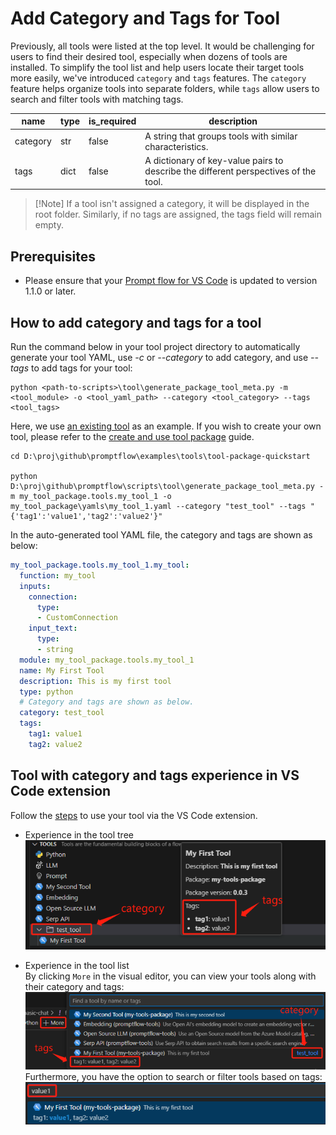 # Add Category and Tags for Tool
Previously, all tools were listed at the top level. It would be challenging for users to find their desired tool, especially when dozens of tools are installed. To simplify the tool list and help users locate their target tools more easily, we've introduced `category` and `tags` features. The `category` feature helps organize tools into separate folders, while `tags` allow users to search and filter tools with matching tags.

| name     | type | is_required | description |
| ---------| -----| ---------- | ----------- |
| category | str  | false      | A string that groups tools with similar characteristics. |
| tags     | dict | false      | A dictionary of key-value pairs to describe the different perspectives of the tool. |
> [!Note] If a tool isn't assigned a category, it will be displayed in the root folder. Similarly, if no tags are assigned, the tags field will remain empty.

## Prerequisites
- Please ensure that your [Prompt flow for VS Code](https://marketplace.visualstudio.com/items?itemName=prompt-flow.prompt-flow) is updated to version 1.1.0 or later.

## How to add category and tags for a tool
Run the command below in your tool project directory to automatically generate your tool YAML, use _-c_ or _--category_ to add category, and use _--tags_ to add tags for your tool:

```
python <path-to-scripts>\tool\generate_package_tool_meta.py -m <tool_module> -o <tool_yaml_path> --category <tool_category> --tags <tool_tags>
```

Here, we use [an existing tool](https://github.com/microsoft/promptflow/tree/main/examples/tools/tool-package-quickstart/my_tool_package/yamls/my_tool_1.yaml) as an example. If you wish to create your own tool, please refer to the [create and use tool package](create-and-use-tool-package.md#create-custom-tool-package) guide. 
```
cd D:\proj\github\promptflow\examples\tools\tool-package-quickstart

python D:\proj\github\promptflow\scripts\tool\generate_package_tool_meta.py -m my_tool_package.tools.my_tool_1 -o my_tool_package\yamls\my_tool_1.yaml --category "test_tool" --tags "{'tag1':'value1','tag2':'value2'}"
```
In the auto-generated tool YAML file, the category and tags are shown as below:
```yaml
my_tool_package.tools.my_tool_1.my_tool:
  function: my_tool
  inputs:
    connection:
      type:
      - CustomConnection
    input_text:
      type:
      - string
  module: my_tool_package.tools.my_tool_1
  name: My First Tool
  description: This is my first tool
  type: python
  # Category and tags are shown as below.
  category: test_tool
  tags:
    tag1: value1
    tag2: value2
```

## Tool with category and tags experience in VS Code extension
Follow the [steps](create-and-use-tool-package.md#use-your-tool-from-vscode-extension) to use your tool via the VS Code extension. 
- Experience in the tool tree  
![category_and_tags_in_tool_tree](../../media/how-to-guides/develop-a-tool/category_and_tags_in_tool_tree.png)  

- Experience in the tool list  
By clicking `More` in the visual editor, you can view your tools along with their category and tags:  
![category_and_tags_in_tool_list](../../media/how-to-guides/develop-a-tool/category_and_tags_in_tool_list.png)  
Furthermore, you have the option to search or filter tools based on tags:  
![filter_tools_by_tag](../../media/how-to-guides/develop-a-tool/filter_tools_by_tag.png)  